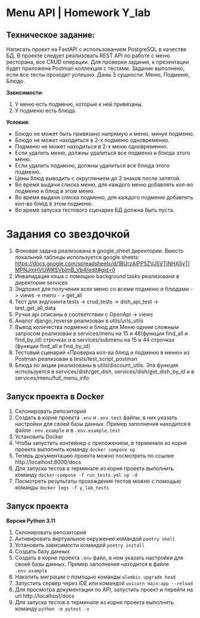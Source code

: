 # Menu API | Homework Y_lab

## Техническое задание:

Написать проект на FastAPI с использованием PostgreSQL в качестве БД. В проекте следует реализовать REST API по работе с меню ресторана, все CRUD операции. Для проверки задания, к презентации будет приложена Postman коллекция с тестами. Задание выполнено, если все тесты проходят успешно. Даны 3 сущности: Меню, Подменю, Блюдо.

__Зависимости__:

1. У меню есть подменю, которые к ней привязаны.
2. У подменю есть блюда.

__Условия__:

* Блюдо не может быть привязано напрямую к меню, минуя подменю.
* Блюдо не может находиться в 2-х подменю одновременно.
* Подменю не может находиться в 2-х меню одновременно.
* Если удалить меню, должны удалиться все подменю и блюда этого меню.
* Если удалить подменю, должны удалиться все блюда этого подменю.
* Цены блюд выводить с округлением до 2 знаков после запятой.
* Во время выдачи списка меню, для каждого меню добавлять кол-во подменю и блюд в этом меню.
* Во время выдачи списка подменю, для каждого подменю добавлять кол-во блюд в этом подменю.
* Во время запуска тестового сценария БД должна быть пуста.

# Задания со звездочкой
 1. Фоновая задача реализована в google_sheet директории. Вместо локальной таблицы используется google sheets: https://docs.google.com/spreadsheets/d/1BUrzAiPP5ZVJ5VTjNHA5yTIMPNJmHVUWKSVbImB_Vb4/edit#gid=0
 2. Инвалидация кэша с помощью background tasks реализована в директории services
 3. Эндпоинт для получения всех меню со всеми подменю и блюдами -> views -> menu - > get_all
 4. Тест для эндпоинта tests -> crud_tests -> dish_api_test -> test_get_all_data
 5. Ручки api описаны в соответствии с OpenApi -> views
 6. Аналог django_reverse реализован в utils/urls_utils
 7. Вывод количества подменю и блюд для Меню одним сложным запросом реализован в services/menu на 15 и 48(функции find_all и find_by_id) строчках и в services/submenu на 15 и 44 строчках (функции find_all и find_by_id)
 8. Тестовый сценарий «Проверка кол-ва блюд и подменю в меню» из Postman реализован в tests/test_script_postman
 9. Блюда по акции реализованы в utils/discount_utils. Эта функция используется в services/dish/get_dish, services/dish/get_dish_by_id и в services/menu/full_menu_info

## Запуск проекта в Docker
1. Склонировать репозиторий
2. Создать в корне проекта `.env` и `.env.test` файлы, в них указать настройки для своей базы данных. Пример заполнения находится в файле `.env.example` и в `.env.example.test`
3. Установить Docker
4. Чтобы запустить контейнер с приложением, в терминале из корня проекта выполнить команду `docker compose up`
5. Теперь документацию проекта можно посмотреть по ссылке http://localhost:8000/docs
6. Для запуска тестов в терминале из корня проекта выполнить команду `docker-compose -f run_tests.yml up -d`
7. Посмотреть результаты прохождения тестов можно с помощью команды `docker logs -f y_lab_tests`



## Запуск проекта

__Версия Python 3.11__
1. Склонировать репозиторий
2. Активировать виртуальное окружение командой `poetry shell`
3. Установить зависимости командой `poetry install`
4. Создать базу данных
4. Создать в корне проекта `.env` файл, в нем указать настройки для своей базы данных. Пример заполнения находится в файле `.env.example`
5. Накатить миграции с помощью команды `alembic upgrade head`
5. Запустить сервер через IDE или командой `uvicorn main:app --reload`
6. Для просмотра документации по API, запустить проект и перейти на url http://localhost/docs
7. Для запуска тестов в терминале из корня проекта выполнить команду `python -m pytest -v`
